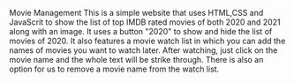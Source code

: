 Movie Management
This is a simple website that uses HTML,CSS and JavaScrit to show the list of top IMDB rated movies of both 2020 and 2021 along with an image.
It uses a button "2020" to show and hide the list of movies of 2020.
It also features a movie watch list in which you can add the names of movies you want to watch later. After watching, just click on the movie name and the whole text will be strike through. There is also an option for us to remove a movie name from the watch list.
